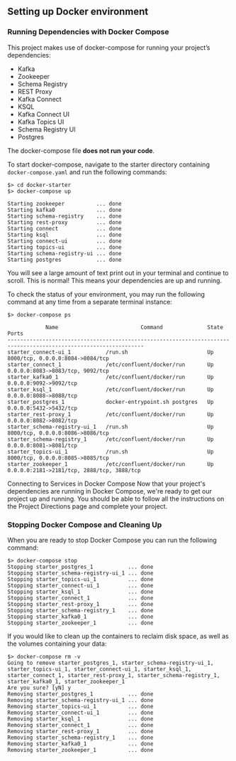 ## Setting up Docker environment

### Running Dependencies with Docker Compose

This project makes use of docker-compose for running your project’s dependencies:

- Kafka
- Zookeeper
- Schema Registry
- REST Proxy
- Kafka Connect
- KSQL
- Kafka Connect UI
- Kafka Topics UI
- Schema Registry UI
- Postgres

The docker-compose file **does not run your code**.

To start docker-compose, navigate to the starter directory containing `docker-compose.yaml` and run the following commands:

```
$> cd docker-starter
$> docker-compose up

Starting zookeeper          ... done
Starting kafka0             ... done
Starting schema-registry    ... done
Starting rest-proxy         ... done
Starting connect            ... done
Starting ksql               ... done
Starting connect-ui         ... done
Starting topics-ui          ... done
Starting schema-registry-ui ... done
Starting postgres           ... done
```

You will see a large amount of text print out in your terminal and continue to scroll. This is normal! This means your dependencies are up and running.

To check the status of your environment, you may run the following command at any time from a separate terminal instance:
```
$> docker-compose ps

            Name                          Command              State                     Ports
-----------------------------------------------------------------------------------------------------------------
starter_connect-ui_1           /run.sh                         Up      8000/tcp, 0.0.0.0:8084->8084/tcp
starter_connect_1              /etc/confluent/docker/run       Up      0.0.0.0:8083->8083/tcp, 9092/tcp
starter_kafka0_1               /etc/confluent/docker/run       Up      0.0.0.0:9092->9092/tcp
starter_ksql_1                 /etc/confluent/docker/run       Up      0.0.0.0:8088->8088/tcp
starter_postgres_1             docker-entrypoint.sh postgres   Up      0.0.0.0:5432->5432/tcp
starter_rest-proxy_1           /etc/confluent/docker/run       Up      0.0.0.0:8082->8082/tcp
starter_schema-registry-ui_1   /run.sh                         Up      8000/tcp, 0.0.0.0:8086->8086/tcp
starter_schema-registry_1      /etc/confluent/docker/run       Up      0.0.0.0:8081->8081/tcp
starter_topics-ui_1            /run.sh                         Up      8000/tcp, 0.0.0.0:8085->8085/tcp
starter_zookeeper_1            /etc/confluent/docker/run       Up      0.0.0.0:2181->2181/tcp, 2888/tcp, 3888/tcp
```

Connecting to Services in Docker Compose
Now that your project's dependencies are running in Docker Compose, we're ready to get our project up and running. You should be able to follow all the instructions on the Project Directions page and complete your project.

### Stopping Docker Compose and Cleaning Up
When you are ready to stop Docker Compose you can run the following command:

```
$> docker-compose stop
Stopping starter_postgres_1           ... done
Stopping starter_schema-registry-ui_1 ... done
Stopping starter_topics-ui_1          ... done
Stopping starter_connect-ui_1         ... done
Stopping starter_ksql_1               ... done
Stopping starter_connect_1            ... done
Stopping starter_rest-proxy_1         ... done
Stopping starter_schema-registry_1    ... done
Stopping starter_kafka0_1             ... done
Stopping starter_zookeeper_1          ... done
```

If you would like to clean up the containers to reclaim disk space, as well as the volumes containing your data:

```
$> docker-compose rm -v
Going to remove starter_postgres_1, starter_schema-registry-ui_1, starter_topics-ui_1, starter_connect-ui_1, starter_ksql_1, starter_connect_1, starter_rest-proxy_1, starter_schema-registry_1, starter_kafka0_1, starter_zookeeper_1
Are you sure? [yN] y
Removing starter_postgres_1           ... done
Removing starter_schema-registry-ui_1 ... done
Removing starter_topics-ui_1          ... done
Removing starter_connect-ui_1         ... done
Removing starter_ksql_1               ... done
Removing starter_connect_1            ... done
Removing starter_rest-proxy_1         ... done
Removing starter_schema-registry_1    ... done
Removing starter_kafka0_1             ... done
Removing starter_zookeeper_1          ... done
```
